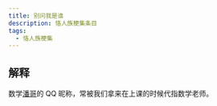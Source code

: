 ```yaml
---
title: 别问我是谁
description: 恪人族梗集条目
tags:
  - 恪人族梗集
---
```


## 解释

数学[潘哥](潘哥)的 QQ 昵称，常被我们拿来在上课的时候代指数学老师。

<WImg src="https://wikioss.xhemj.work/krzfs/wiki/aa4b4783de0a6afa7ac8d4c25686990d.jpg" title="数学潘哥的QQ头像"/></WImg>

